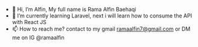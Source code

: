 - 👋 Hi, I’m Alfin, My full name is Rama Alfin Baehaqi
- 🌱 I’m currently learning Laravel, next i will learn how to consume the API with React JS
- 📫 How to reach me? contact to my gmail ramaalfin7@gmail.com or DM me on IG @ramaalfin

<!---
ramaalfin/ramaalfin is a ✨ special ✨ repository because its `README.md` (this file) appears on your GitHub profile.
You can click the Preview link to take a look at your changes.
--->
